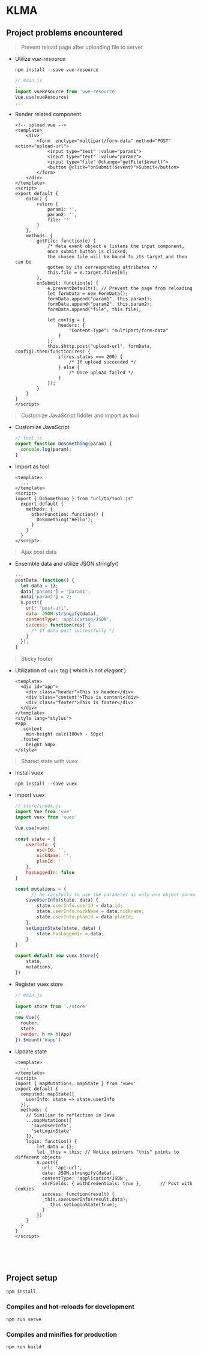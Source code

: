 # KLMA

## Project problems encountered

> Prevent reload page after uploading file to server.

* Utilize *vue-resource*

  ```shell
  npm install --save vue-resource
  ```

  ```javascript
  // main.js
  ...
  import vueResource from 'vue-resource'
  Vue.use(vueResource)
  ...
  ```

* Render related component
  ```vue
  <!-- upload.vue -->
  <template>
      <div>
          <form  enctype="multipart/form-data" method="POST" action="upload-url">
              <input type="text" :value="param1">
              <input type="text" :value="param2">
              <input type="file" @change="getFile($event)">
              <button @click="onSubmit($event)">Submit</button>
          </form>
      </div>
  </template>
  <script>
  export default {
      data() {
          return {
              param1: '',
              param2: '',
              file: ''
          }
      },
      methods: {
          getFile: function(e) {
              /* Meta event object e listens the input component, 
              once submit button is clicked, 
              the chosen file will be bound to its target and then can be 
              gotten by its corresponding attributes */
              this.file = e.target.files[0];
          },
          onSubmit: function(e) {
              e.preventDefault(); // Prevent the page from reloading
              let formData = new FormData();
              formData.append("param1", this.param1);
              formData.append("param2", this.param2);
              formData.append("file", this.file);

              let config = {
                  headers: {
                      "Content-Type": "multipart/form-data"
                  }
              };
              this.$http.post("upload-url", formData, config).then(function(res) {
                  if(res.status === 200) {
                      /* If upload succeeded */
                  } else {
                      /* Once upload failed */
                  }
              });
          }
      }
  }
  </script>
  ```


> Customize JavaScript fiddler and import as tool

* Customize JavaScript

  ```javascript
  // tool.js
  export function DoSomething(param) {
    console.log(param);
  }
  ```

* Import as tool

  ```vue
  <template>
  	...
  </template>
  <script>
  import { DoSomething } from "url/to/tool.js"
    export default {
      methods: {
        otherFunction: function() {
          DoSomething("Hello");
        }
      }
    }
  </script>
  ```

> Ajax post data

* Ensemble data and utilize JSON.stringfy()

  ```javascript
  ...
  postData: function() {
    let data = {};
    data['param1'] = "param1";
    data['param2'] = 2;
    $.post({
      url: "post-url",
      data: JSON.stringify(data),
      contentType: 'application/JSON',
      success: function(res) {
        /* If data post successfully */
      }
    });
  }
  ```


> Sticky footer

* Utilization of `calc` tag ( which is not *elegant* )

  ```vue
  <template>
    <div id="app">
      <div class="header">This is header</div>
      <div class="content">This is content</div>
      <div class="footer">This is footer</div>
    </div>
  </template>
  <style lang="stylus">
  #app
    .content
      min-height calc(100vh - 50px)
    .footer
      height 50px
  </style>
  ```


> Shared state with vuex

* Install vuex

  ```shell
  npm install --save vuex
  ```

* Import vuex

  ```javascript
  // store/index.js
  import Vue from 'vue'
  import vuex from 'vuex'

  Vue.use(vuex)

  const state = {
      userInfo: {
          userId: '',
          nickName: '',
          planId: ''
      },
      hasLoggedIn: false
  }

  const mutations = {
    	// be carefully to use the parameter as only one object parameter can be passed
      saveUserInfo(state, data) {
          state.userInfo.userId = data.id;
          state.userInfo.nickName = data.nickname;
          state.userInfo.planId = data.planId;
      },
      setLoginState(state, data) {
          state.hasLoggedIn = data;
      }
  }

  export default new vuex.Store({
      state, 
      mutations,
  })
  ```

* Register vuex store

  ```javascript
  // main.js
  ...
  import store from './store'
  ...
  new Vue({
    router,
    store,
    render: h => h(App)
  }).$mount('#app')
  ```

* Update state

  ```vue
  <template>
  	...
  </template>
  <script>
  import { mapMutations, mapState } from 'vuex'
  export default {
    computed: mapState({
      userInfo: state => state.userInfo  
    }),
    methods: {
      // Similiar to reflection in Java
      ...mapMutations([
        'saveUserInfo',
        'setLoginState'
      ]),
      login: function() {
          let data = {};
          let _this = this;	// Notice pointers "this" points to different objects
          $.post({
            url: 'api-url',
            data: JSON.stringify(data),
            contentType: 'application/JSON',
            xhrFields: { withCredentials: true },		// Post with cookies
            success: function(result) {
  			_this.saveUserInfo(result.data);
              _this.setLoginState(true);
            }
          })
      }
    }
  }
  </script>
  ```

  ​

  ​

## Project setup

```shell
npm install
```

### Compiles and hot-reloads for development
```shell
npm run serve
```

### Compiles and minifies for production
```shell
npm run build
```
